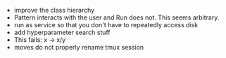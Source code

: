 * improve the class hierarchy
* Pattern interacts with the user and Run does not. This seems arbitrary.
* run as service so that you don't have to repeatedly access disk
* add hyperparameter search stuff
* This fails: x -> x/y
* moves do not properly rename tmux session
